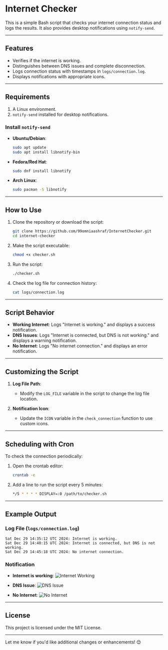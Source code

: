 
# **Internet Checker**

This is a simple Bash script that checks your internet connection status and logs the results. It also provides desktop notifications using `notify-send`.

---

## **Features**
- Verifies if the internet is working.
- Distinguishes between DNS issues and complete disconnection.
- Logs connection status with timestamps in `logs/connection.log`.
- Displays notifications with appropriate icons.

---

## **Requirements**
1. A Linux environment.
2. `notify-send` installed for desktop notifications.

### **Install `notify-send`**
- **Ubuntu/Debian**:
  ```bash
  sudo apt update
  sudo apt install libnotify-bin
  ```
- **Fedora/Red Hat**:
  ```bash
  sudo dnf install libnotify
  ```
- **Arch Linux**:
  ```bash
  sudo pacman -S libnotify
  ```

---

## **How to Use**

1. Clone the repository or download the script:
   ```bash
   git clone https://github.com/99omniaashraf/InternetChecker.git
   cd internet-checker
   ```

2. Make the script executable:
   ```bash
   chmod +x checker.sh
   ```

3. Run the script:
   ```bash
   ./checker.sh
   ```

4. Check the log file for connection history:
   ```bash
   cat logs/connection.log
   ```

---

## **Script Behavior**
- **Working Internet**: Logs "Internet is working." and displays a success notification.
- **DNS Issues**: Logs "Internet is connected, but DNS is not working." and displays a warning notification.
- **No Internet**: Logs "No internet connection." and displays an error notification.

---

## **Customizing the Script**
1. **Log File Path**:
   - Modify the `LOG_FILE` variable in the script to change the log file location.

2. **Notification Icon**:
   - Update the `ICON` variable in the `check_connection` function to use custom icons.

---

## **Scheduling with Cron**
To check the connection periodically:
1. Open the crontab editor:
   ```bash
   crontab -e
   ```
2. Add a line to run the script every 5 minutes:
   ```bash
   */5 * * * * DISPLAY=:0 /path/to/checker.sh
   ```

---

## **Example Output**

### **Log File (`logs/connection.log`)**
```
Sat Dec 29 14:35:12 UTC 2024: Internet is working.
Sat Dec 29 14:40:15 UTC 2024: Internet is connected, but DNS is not working.
Sat Dec 29 14:45:18 UTC 2024: No internet connection.
```

### **Notification**
- **Internet is working**:
  ![Internet Working](https://via.placeholder.com/150/green?text=Internet+Working)

- **DNS Issue**:
  ![DNS Issue](https://via.placeholder.com/150/blue?text=DNS+Issue)

- **No Internet**:
  ![No Internet](https://via.placeholder.com/150/red?text=No+Internet)

---

## **License**
This project is licensed under the MIT License.

---

Let me know if you'd like additional changes or enhancements! 😊
